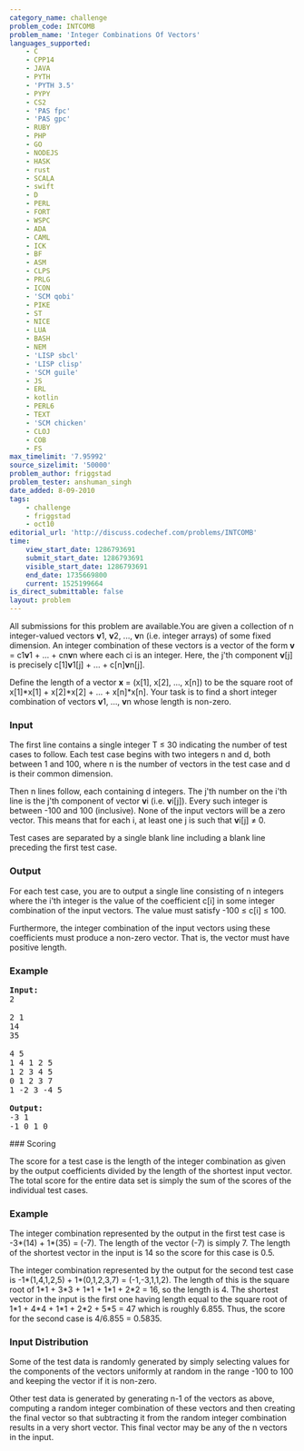 ```yaml
---
category_name: challenge
problem_code: INTCOMB
problem_name: 'Integer Combinations Of Vectors'
languages_supported:
    - C
    - CPP14
    - JAVA
    - PYTH
    - 'PYTH 3.5'
    - PYPY
    - CS2
    - 'PAS fpc'
    - 'PAS gpc'
    - RUBY
    - PHP
    - GO
    - NODEJS
    - HASK
    - rust
    - SCALA
    - swift
    - D
    - PERL
    - FORT
    - WSPC
    - ADA
    - CAML
    - ICK
    - BF
    - ASM
    - CLPS
    - PRLG
    - ICON
    - 'SCM qobi'
    - PIKE
    - ST
    - NICE
    - LUA
    - BASH
    - NEM
    - 'LISP sbcl'
    - 'LISP clisp'
    - 'SCM guile'
    - JS
    - ERL
    - kotlin
    - PERL6
    - TEXT
    - 'SCM chicken'
    - CLOJ
    - COB
    - FS
max_timelimit: '7.95992'
source_sizelimit: '50000'
problem_author: friggstad
problem_tester: anshuman_singh
date_added: 8-09-2010
tags:
    - challenge
    - friggstad
    - oct10
editorial_url: 'http://discuss.codechef.com/problems/INTCOMB'
time:
    view_start_date: 1286793691
    submit_start_date: 1286793691
    visible_start_date: 1286793691
    end_date: 1735669800
    current: 1525199664
is_direct_submittable: false
layout: problem
---
```

All submissions for this problem are available.You are given a collection of n integer-valued vectors **v**1, **v**2, ..., **v**n (i.e. integer arrays) of some fixed dimension. An integer combination of these vectors is a vector of the form **v** = c1**v**1 + ... + cn**v**n where each ci is an integer. Here, the j'th component **v**\[j\] is precisely c\[1\]**v**1\[j\] + ... + c\[n\]**v**n\[j\].

Define the length of a vector **x** = (x\[1\], x\[2\], ..., x\[n\]) to be the square root of x\[1\]\*x\[1\] + x\[2\]\*x\[2\] + ... + x\[n\]\*x\[n\]. Your task is to find a short integer combination of vectors **v**1, ..., **v**n whose length is non-zero.

### Input

The first line contains a single integer T ≤ 30 indicating the number of test cases to follow. Each test case begins with two integers n and d, both between 1 and 100, where n is the number of vectors in the test case and d is their common dimension.

Then n lines follow, each containing d integers. The j'th number on the i'th line is the j'th component of vector **v**i (i.e. **v**i\[j\]). Every such integer is between -100 and 100 (inclusive). None of the input vectors will be a zero vector. This means that for each i, at least one j is such that **v**i\[j\] ≠ 0.

Test cases are separated by a single blank line including a blank line preceding the first test case.

### Output

For each test case, you are to output a single line consisting of n integers where the i'th integer is the value of the coefficient c\[i\] in some integer combination of the input vectors. The value must satisfy -100 ≤ c\[i\] ≤ 100.

Furthermore, the integer combination of the input vectors using these coefficients must produce a non-zero vector. That is, the vector must have positive length.

### Example

<pre>
<b>Input:</b>
2

2 1
14
35

4 5
1 4 1 2 5
1 2 3 4 5
0 1 2 3 7
1 -2 3 -4 5

<b>Output:</b>
-3 1
-1 0 1 0
</pre>### Scoring

The score for a test case is the length of the integer combination as given by the output coefficients divided by the length of the shortest input vector. The total score for the entire data set is simply the sum of the scores of the individual test cases.

### Example

The integer combination represented by the output in the first test case is -3\*(14) + 1\*(35) = (-7). The length of the vector (-7) is simply 7. The length of the shortest vector in the input is 14 so the score for this case is 0.5.

The integer combination represented by the output for the second test case is -1\*(1,4,1,2,5) + 1\*(0,1,2,3,7) = (-1,-3,1,1,2). The length of this is the square root of 1\*1 + 3\*3 + 1\*1 + 1\*1 + 2\*2 = 16, so the length is 4. The shortest vector in the input is the first one having length equal to the square root of 1\*1 + 4\*4 + 1\*1 + 2\*2 + 5\*5 = 47 which is roughly 6.855. Thus, the score for the second case is 4/6.855 = 0.5835.

### Input Distribution

Some of the test data is randomly generated by simply selecting values for the components of the vectors uniformly at random in the range -100 to 100 and keeping the vector if it is non-zero.

Other test data is generated by generating n-1 of the vectors as above, computing a random integer combination of these vectors and then creating the final vector so that subtracting it from the random integer combination results in a very short vector. This final vector may be any of the n vectors in the input.
